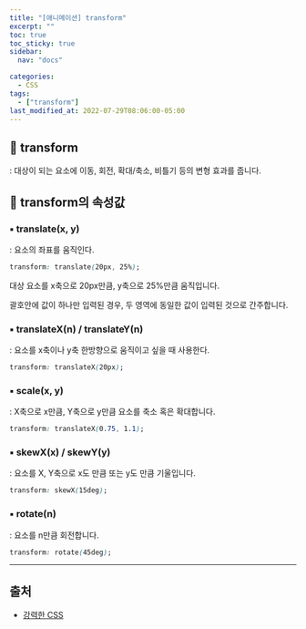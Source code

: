 ```yaml
---
title: "[애니메이션] transform"
excerpt: ""
toc: true
toc_sticky: true
sidebar:
  nav: "docs"

categories:
  - CSS
tags:
  - ["transform"]
last_modified_at: 2022-07-29T08:06:00-05:00
---
```


## 📄 transform

: 대상이 되는 요소에 이동, 회전, 확대/축소, 비틀기 등의 변형 효과를 줍니다.

## 📄 transform의 속성값

<h3>▪ translate(x, y) </h3>
: 요소의 좌표를 움직인다.

```css
transform: translate(20px, 25%);
```

대상 요소를 x축으로 20px만큼, y축으로 25%만큼 움직입니다.

괄호안에 값이 하나만 입력된 경우, 두 영역에 동일한 값이 입력된 것으로 간주합니다.

<h3>▪ translateX(n) / translateY(n) </h3>

: 요소를 x축이나 y축 한방향으로 움직이고 싶을 때 사용한다.

```css
transform: translateX(20px);
```

<h3>▪ scale(x, y) </h3>

: X축으로 x만큼, Y축으로 y만큼 요소를 축소 혹은 확대합니다.

```css
transform: translateX(0.75, 1.1);
```

<h3>▪ skewX(x) / skewY(y) </h3>

: 요소를 X, Y축으로 x도 만큼 또는 y도 만큼 기울입니다.

```css
transform: skewX(15deg);
```

<h3>▪ rotate(n) </h3>

: 요소를 n만큼 회전합니다.

```css
transform: rotate(45deg);
```

---

## 출처

- [강력한 CSS](https://www.inflearn.com/course/%EA%B0%95%EB%A0%A5-css-%EC%BD%94%EB%93%9C%EC%BA%A0%ED%94%84/unit/135394)
